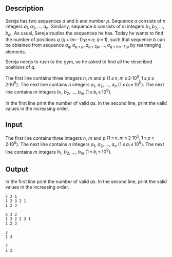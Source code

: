 ## Description

<div><p>Sereja has two sequences <span class="tex-span"><i>a</i></span> and <span class="tex-span"><i>b</i></span> and number <span class="tex-span"><i>p</i></span>. Sequence <span class="tex-span"><i>a</i></span> consists of <span class="tex-span"><i>n</i></span> integers <span class="tex-span"><i>a</i><sub class="lower-index">1</sub>, <i>a</i><sub class="lower-index">2</sub>, ..., <i>a</i><sub class="lower-index"><i>n</i></sub></span>. Similarly, sequence <span class="tex-span"><i>b</i></span> consists of <span class="tex-span"><i>m</i></span> integers <span class="tex-span"><i>b</i><sub class="lower-index">1</sub>, <i>b</i><sub class="lower-index">2</sub>, ..., <i>b</i><sub class="lower-index"><i>m</i></sub></span>. As usual, Sereja studies the sequences he has. Today he wants to find the number of positions <span class="tex-span"><i>q</i></span> <span class="tex-span">(<i>q</i> + (<i>m</i> - 1)·<i>p</i> ≤ <i>n</i>;&nbsp;<i>q</i> ≥ 1)</span>, such that sequence <span class="tex-span"><i>b</i></span> can be obtained from sequence <span class="tex-span"><i>a</i><sub class="lower-index"><i>q</i></sub>, <i>a</i><sub class="lower-index"><i>q</i> + <i>p</i></sub>, <i>a</i><sub class="lower-index"><i>q</i> + 2<i>p</i></sub>, ..., <i>a</i><sub class="lower-index"><i>q</i> + (<i>m</i> - 1)<i>p</i></sub></span> by rearranging elements.</p><p>Sereja needs to rush to the gym, so he asked to find all the described positions of <span class="tex-span"><i>q</i></span>.</p></div><div class="input-specification"><p>The first line contains three integers <span class="tex-span"><i>n</i></span>, <span class="tex-span"><i>m</i></span> and <span class="tex-span"><i>p</i></span> <span class="tex-span">(1 ≤ <i>n</i>, <i>m</i> ≤ 2·10<sup class="upper-index">5</sup>, 1 ≤ <i>p</i> ≤ 2·10<sup class="upper-index">5</sup>)</span>. The next line contains <span class="tex-span"><i>n</i></span> integers <span class="tex-span"><i>a</i><sub class="lower-index">1</sub></span>, <span class="tex-span"><i>a</i><sub class="lower-index">2</sub></span>, <span class="tex-span">...</span>, <span class="tex-span"><i>a</i><sub class="lower-index"><i>n</i></sub></span> <span class="tex-span">(1 ≤ <i>a</i><sub class="lower-index"><i>i</i></sub> ≤ 10<sup class="upper-index">9</sup>)</span>. The next line contains <span class="tex-span"><i>m</i></span> integers <span class="tex-span"><i>b</i><sub class="lower-index">1</sub></span>, <span class="tex-span"><i>b</i><sub class="lower-index">2</sub></span>, <span class="tex-span">...</span>, <span class="tex-span"><i>b</i><sub class="lower-index"><i>m</i></sub></span> <span class="tex-span">(1 ≤ <i>b</i><sub class="lower-index"><i>i</i></sub> ≤ 10<sup class="upper-index">9</sup>)</span>.</p></div><div class="output-specification"><p>In the first line print the number of valid <span class="tex-span"><i>q</i></span>s. In the second line, print the valid values in the increasing order.</p></div>

## Input

<p>The first line contains three integers <span class="tex-span"><i>n</i></span>, <span class="tex-span"><i>m</i></span> and <span class="tex-span"><i>p</i></span> <span class="tex-span">(1 ≤ <i>n</i>, <i>m</i> ≤ 2·10<sup class="upper-index">5</sup>, 1 ≤ <i>p</i> ≤ 2·10<sup class="upper-index">5</sup>)</span>. The next line contains <span class="tex-span"><i>n</i></span> integers <span class="tex-span"><i>a</i><sub class="lower-index">1</sub></span>, <span class="tex-span"><i>a</i><sub class="lower-index">2</sub></span>, <span class="tex-span">...</span>, <span class="tex-span"><i>a</i><sub class="lower-index"><i>n</i></sub></span> <span class="tex-span">(1 ≤ <i>a</i><sub class="lower-index"><i>i</i></sub> ≤ 10<sup class="upper-index">9</sup>)</span>. The next line contains <span class="tex-span"><i>m</i></span> integers <span class="tex-span"><i>b</i><sub class="lower-index">1</sub></span>, <span class="tex-span"><i>b</i><sub class="lower-index">2</sub></span>, <span class="tex-span">...</span>, <span class="tex-span"><i>b</i><sub class="lower-index"><i>m</i></sub></span> <span class="tex-span">(1 ≤ <i>b</i><sub class="lower-index"><i>i</i></sub> ≤ 10<sup class="upper-index">9</sup>)</span>.</p>

## Output

<p>In the first line print the number of valid <span class="tex-span"><i>q</i></span>s. In the second line, print the valid values in the increasing order.</p>





```input1
5 3 1
1 2 3 2 1
1 2 3

```




```input2
6 3 2
1 3 2 2 3 1
1 2 3

```




```output1
2
1 3

```




```output2
2
1 2

```


